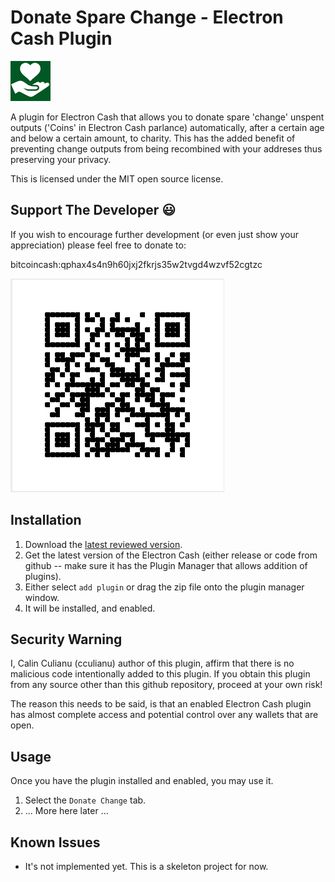 # Donate Spare Change - Electron Cash Plugin 

![Icon](resources/icon64.png)

A plugin for Electron Cash that allows you to donate spare 'change' unspent outputs ('Coins' in Electron Cash parlance) automatically, after a certain age and below a certain amount, to charity.  This has the added benefit of preventing change outputs from being recombined with your addreses thus preserving your privacy.  


This is licensed under the MIT open source license.

## Support The Developer 😃 ##

If you wish to encourage further development (or even just show your appreciation) please feel free to donate to:

  bitcoincash:qphax4s4n9h60jxj2fkrjs35w2tvgd4wzvf52cgtzc
  
![Screenshot](donate.png)

## Installation ##

1. Download the [latest reviewed version](https://github.com/cculianu/DonateSpareChange/releases/download/v1.0/donate_spare_change.zip).
2. Get the latest version of the Electron Cash (either release or code from github -- make sure it has the Plugin Manager that allows addition of plugins).
3. Either select `add plugin` or drag the zip file onto the plugin manager window.
4. It will be installed, and enabled.

## Security Warning ##

I, Calin Culianu (cculianu) author of this plugin, affirm that there is no malicious code intentionally added to this plugin.  If you obtain this plugin from any source other than this github repository, proceed at your own risk!

The reason this needs to be said, is that an enabled Electron Cash plugin has almost complete access and potential control over any wallets that are open.

## Usage ##

Once you have the plugin installed and enabled, you may use it.

1. Select the `Donate Change` tab.
2. ... More here later ...

## Known Issues ##

* It's not implemented yet. This is a skeleton project for now.
